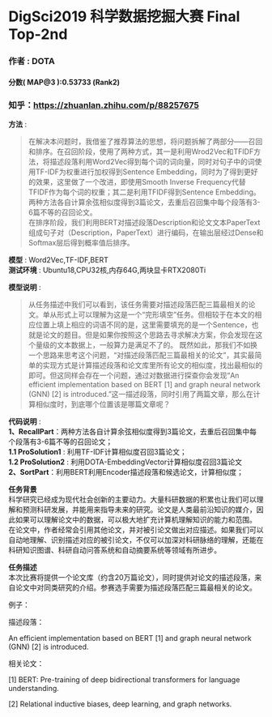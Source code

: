 # DigSci2019 科学数据挖掘大赛  Final Top-2nd
###  作者 : DOTA  
#### 分数( MAP@3 ):0.53733 (Rank2) 

### 知乎：https://zhuanlan.zhihu.com/p/88257675

**方法** :   
>在解决本问题时，我借鉴了推荐算法的思想，将问题拆解了两部分——召回和排序。在召回阶段，使用了两种方式，其一是利用Wrod2Vec和TFIDF方法，将描述段落利用Word2Vec得到每个词的词向量，同时对句子中的词使用TF-IDF为权重进行加权得到Sentence Embedding，同时为了得到更好的效果，这里做了一个改进，即使用Smooth Inverse Frequency代替TFIDF作为每个词的权重；其二是利用TFIDF得到Sentence Embedding。两种方法各自计算余弦相似度得到3篇论文，去重后召回集中每个段落有3-6篇不等的召回论文。  
在排序阶段，我们利用BERT对描述段落Description和论文文本PaperText组成句子对（Description，PaperText）进行编码，在输出层经过Dense和Softmax层后得到概率值后排序。
>
**模型** : Word2Vec,TF-IDF,BERT  
**测试环境** : Ubuntu18,CPU32核,内存64G,两块显卡RTX2080Ti  

**模型说明** :
>从任务描述中我们可以看到，该任务需要对描述段落匹配三篇最相关的论文。单从形式上可以理解为这是一个“完形填空”任务。但相较于在本文的相应位置上填上相应的词语不同的是，这里需要填充的是一个Sentence，也就是论文的题目。但是如果你按照这个思路去寻求解决方案，你会发现在这个量级的文本数据上，一般算力是满足不了的。
既然如此，那我们不如换一个思路来思考这个问题，“对描述段落匹配三篇最相关的论文”，其实最简单的实现方式是计算描述段落和论文库里所有论文的相似度，找出最相似的即可。但这同样会存在一个问题，通过对数据进行探查你会发现“An efficient implementation based on BERT [1] and graph neural network (GNN) [2] is introduced.”这一描述段落，同时引用了两篇文章，那么在计算相似度时，到底哪个位置该是哪篇文章呢？

**代码说明** :  
**1、RecallPart**：两种方法各自计算余弦相似度得到3篇论文，去重后召回集中每个段落有3-6篇不等的召回论文；  
**1.1 ProSolution1** : 利用TF-IDF计算相似度召回3篇论文；   
**1.2 ProSolution2** : 利用DOTA-EmbeddingVector计算相似度召回3篇论文  
**2、SortPart**：利用BERT利用Encoder描述段落和候选论文，计算相似度；

**任务背景**  
科学研究已经成为现代社会创新的主要动力。大量科研数据的积累也让我们可以理解和预测科研发展，并能用来指导未来的研究。论文是人类最前沿知识的媒介，因此如果可以理解论文中的数据，可以极大地扩充计算机理解知识的能力和范围。  
在论文中，作者经常会引用其他论文，并对被引论文做出对应描述。如果我们可以自动地理解、识别描述对应的被引论文，不仅可以加深对科研脉络的理解，还能在科研知识图谱、科研自动问答系统和自动摘要系统等领域有所进步。  

**任务描述**  
本次比赛将提供一个论文库（约含20万篇论文），同时提供对论文的描述段落，来自论文中对同类研究的介绍。参赛选手需要为描述段落匹配三篇最相关的论文。

例子：

描述段落：

An efficient implementation based on BERT [1] and graph neural network (GNN) [2] is introduced.

相关论文：

[1] BERT: Pre-training of deep bidirectional transformers for language understanding.

[2] Relational inductive biases, deep learning, and graph networks.

